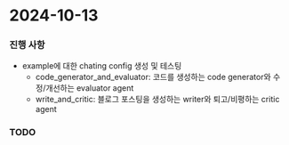 # 2024-10-13

### 진행 사항
- example에 대한 chating config 생성 및 테스팅
    - code_generator_and_evaluator: 코드를 생성하는 code generator와 수정/개선하는 evaluator agent
    - write_and_critic: 블로그 포스팅을 생성하는 writer와 퇴고/비평하는 critic agent

### TODO